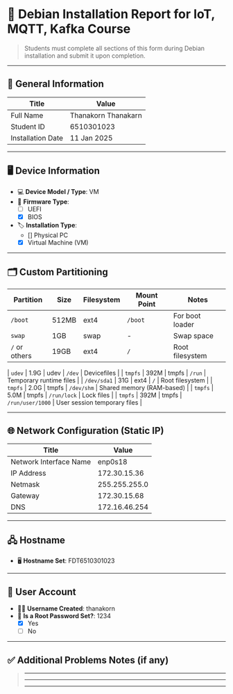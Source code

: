# 📄 Debian Installation Report for IoT, MQTT, Kafka Course

> Students must complete all sections of this form during Debian installation and submit it upon completion.

---

## 🔧 General Information

| Title                  | Value                                               |
| -----------------------| --------------------------------------------------- |
| Full Name              | Thanakorn Thanakarn|
| Student ID              | 6510301023 |
| Installation Date      | 11 Jan 2025 |


---

## 🖥️ Device Information

- 💻 **Device Model / Type**: VM
- 🧬 **Firmware Type**:  
  - [ ] UEFI  
  - [x] BIOS  
- 🏷️ **Installation Type**:  
  - [] Physical PC  
  - [x] Virtual Machine (VM)

---

## 🗂️ Custom Partitioning

| Partition     | Size   | Filesystem | Mount Point           | Notes              |
|---------------|--------|------------|------------------------|--------------------|
| `/boot`       | 512MB  | ext4       | `/boot`                | For boot loader    |
| `swap`        | 1GB    | swap       | -                      | Swap space         |
| `/` or others | 19GB   | ext4       |    `/`                 | Root filesystem    |


| `udev`        | 1.9G   | udev       | `/dev`                 | Devicefiles                  |
| `tmpfs`       | 392M   | tmpfs      | `/run`                 | Temporary runtime files       |
| `/dev/sda1`   | 31G    | ext4       | `/`                    | Root filesystem               |
| `tmpfs`       | 2.0G   | tmpfs      | `/dev/shm`             | Shared memory (RAM-based)     |
| `tmpfs`       | 5.0M   | tmpfs      | `/run/lock`            | Lock files                    |
| `tmpfs`       | 392M   | tmpfs      | `/run/user/1000`       | User session temporary files  |



---

## 🌐 Network Configuration (Static IP)

| Title                   | Value                                               |
| ------------------------| --------------------------------------------------- |
| Network Interface Name  | enp0s18     |
| IP Address              | 172.30.15.36 |
| Netmask                 | 255.255.255.0 |
| Gateway                 | 172.30.15.68 |
| DNS                     | 172.16.46.254 |

---

## 🖧 Hostname

- 🖥️ **Hostname Set**: FDT6510301023

---

## 👤 User Account

- 👨‍💻 **Username Created**: thanakorn
- 🔐 **Is a Root Password Set?**:  1234
  - [X] Yes  
  - [ ] No

---

## ✅ Additional Problems Notes (if any)

> _____________________________________________________________________  
> _____________________________________________________________________  
> _____________________________________________________________________

